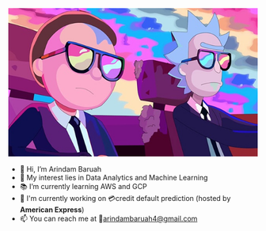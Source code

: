 <img src="rickandmorty.jpg" width="1024" height="300">

- 👋 Hi, I’m Arindam Baruah
- 💖 My interest lies in Data Analytics and Machine Learning
- 📚 I’m currently learning AWS and GCP
- 🤝 I'm currently working on 💳credit default prediction (hosted by **American Express**)
- 📫 You can reach me at 📧arindambaruah4@gmail.com
